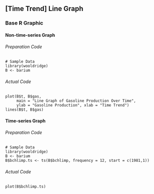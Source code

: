 ## \[Time Trend\] Line Graph
### Base R Graphic
#### Non-time-series Graph
###### Preparation Code
```
# Sample Data
library(wooldridge)
B <- barium
```
###### Actual Code
```
plot(B$t, B$gas,
     main = "Line Graph of Gasoline Production Over Time",
     ylab = "Gasoline Production", xlab = "Time Trend")
lines(B$t, B$gas)
```
#### Time-series Graph
###### Preparation Code
```
# Sample Data
library(wooldridge)
B <- barium
B$bchlimp.ts <- ts(B$bchlimp, frequency = 12, start = c(1981,1))
```
###### Actual Code
```
plot(B$bchlimp.ts)
```

